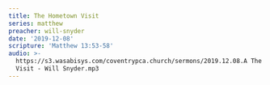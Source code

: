 ```yaml
---
title: The Hometown Visit
series: matthew
preacher: will-snyder
date: '2019-12-08'
scripture: 'Matthew 13:53-58'
audio: >-
  https://s3.wasabisys.com/coventrypca.church/sermons/2019.12.08.A The Hometown
  Visit - Will Snyder.mp3
---
```


